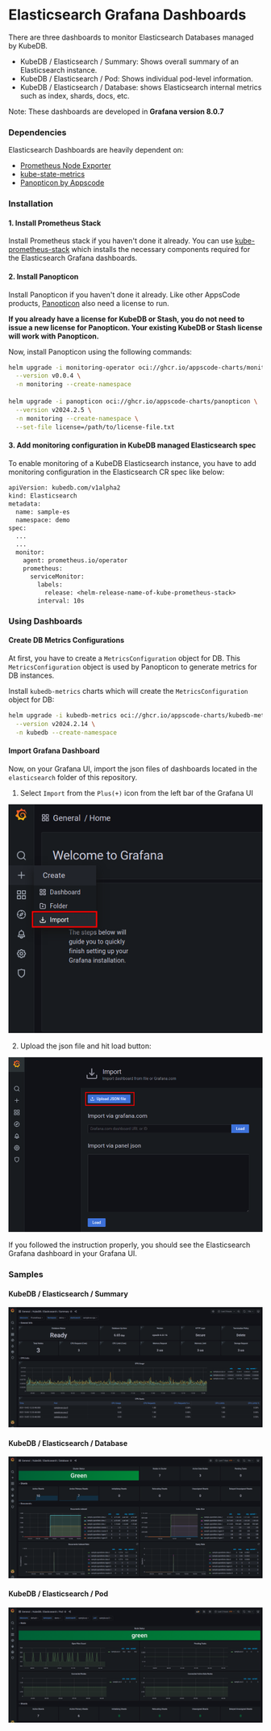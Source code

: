 # Elasticsearch Grafana Dashboards

There are three dashboards to monitor Elasticsearch Databases managed by KubeDB.

- KubeDB / Elasticsearch / Summary: Shows overall summary of an Elasticsearch instance.
- KubeDB / Elasticsearch / Pod: Shows individual pod-level information.
- KubeDB / Elasticsearch / Database: shows Elasticsearch internal metrics such as index, shards, docs, etc.

Note: These dashboards are developed in **Grafana version 8.0.7**

### Dependencies

Elasticsearch Dashboards are heavily dependent on:

- [Prometheus Node Exporter](https://github.com/prometheus/node_exporter)
- [kube-state-metrics](https://github.com/kubernetes/kube-state-metrics)
- [Panopticon by Appscode](https://byte.builders/blog/post/introducing-panopticon/)


### Installation

#### 1. Install Prometheus Stack

Install Prometheus stack if you haven't done it already. You can use [kube-prometheus-stack](https://artifacthub.io/packages/helm/prometheus-community/kube-prometheus-stack) which installs the necessary components required for the Elasticsearch Grafana dashboards.

#### 2. Install Panopticon

Install Panopticon if you haven't done it already. Like other AppsCode products, [Panopticon](https://byte.builders/blog/post/introducing-panopticon/) also need a license to run.

**If you already have a license for KubeDB or Stash, you do not need to issue a new license for Panopticon. Your existing KubeDB or Stash license will work with Panopticon.**

Now, install Panopticon using the following commands:

```bash
helm upgrade -i monitoring-operator oci://ghcr.io/appscode-charts/monitoring-operator \
  --version v0.0.4 \
  -n monitoring --create-namespace

helm upgrade -i panopticon oci://ghcr.io/appscode-charts/panopticon \
  --version v2024.2.5 \
  -n monitoring --create-namespace \
  --set-file license=/path/to/license-file.txt
```

#### 3. Add monitoring configuration in KubeDB managed Elasticsearch spec

To enable monitoring of a KubeDB Elasticsearch instance, you have to add monitoring configuration in the Elasticsearch CR spec like below:

```
apiVersion: kubedb.com/v1alpha2
kind: Elasticsearch
metadata:
  name: sample-es
  namespace: demo
spec:
  ...
  ...
  monitor:
    agent: prometheus.io/operator
    prometheus:
      serviceMonitor:
        labels:
          release: <helm-release-name-of-kube-prometheus-stack>
        interval: 10s
```

### Using Dashboards

#### Create DB Metrics Configurations

At first, you have to create a `MetricsConfiguration` object for DB. This `MetricsConfiguration` object is used by Panopticon to generate metrics for DB instances.

Install `kubedb-metrics` charts which will create the `MetricsConfiguration` object for DB:

```bash
helm upgrade -i kubedb-metrics oci://ghcr.io/appscode-charts/kubedb-metrics \
  --version v2024.2.14 \
  -n kubedb --create-namespace
```

#### Import Grafana Dashboard

Now, on your Grafana UI, import the json files of dashboards located in the `elasticsearch` folder of this repository.


1. Select `Import` from the `Plus(+)` icon from the left bar of the Grafana UI

![Import New Dashboard](/elasticsearch/images/import_dashboard_1.png)

2. Upload the json file and hit load button:

![Upload Dashboard JSON](/elasticsearch/images/import_dashboard_2.png)


If you followed the instruction properly, you should see the Elasticsearch Grafana dashboard in your Grafana UI.

### Samples

####  KubeDB / Elasticsearch / Summary

![KubeDB / Elasticsearch / Summary](/elasticsearch/images/kubedb-elasticsearch-summary.png)

#### KubeDB / Elasticsearch / Database

![KubeDB / Elasticsearch / Database](/elasticsearch/images/kubedb-elasticsearch-database.png)

#### KubeDB / Elasticsearch / Pod

![KubeDB / Elasticsearch / Pod](/elasticsearch/images/kubedb-elasticsearch-pod.png)